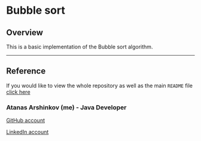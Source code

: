 # Bubble sort

## Overview

This is a basic implementation of the Bubble sort algorithm.

___

## Reference

If you would like to view the whole repository as well as the main `README` file [click here](https://github.com/aarshinkov/ADS2018Informatics/tree/master/AtanasArshinkov_1601261054)

### Atanas Arshinkov (me) - Java Developer

[GitHub account](https://www.github.com/aarshinkov)

[LinkedIn account](https://www.linkedin.com/in/atanas-arshinkov)